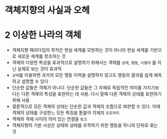 # 객체지향의 사실과 오헤
# 2 이상한 나라의 객체
- 객체지향 패러다임의 목적은 현실 세계를 모방하는 것이 아니라 현실 세계를 기반으로 새로운 세계를 창조하는 것
- 객체의 다양한 특성을 효과적으로 설명하기 위해서는 객체를 `상태`, `행동`, `식별자` 를 지닌 실체로 보는 것이 효과적
- `상태`를 이용하면 과거의 모든 행동 이력을 설명하지 않고도 행동의 결과를 쉽게 예측하고 설명할 수 있다
- 단순한 값들은 객체가 아니다. 단순한 값들은 그 자체로 독립적인 의미를 가지기보다는 다른 객체의 특성을 표현하는 데 사용. 다시 말해 다른 객체의 상태를 표현하기 위해 사용
- 결론적으로 모든 객체의 상태는 단순한 값과 객체의 조합으로 펴햔할 수 있다. 이때 객체의 상태를 구성한느 모든 특징을 톧틀어 각체의 `프로퍼티`
- 객체와 객체 사이의 의미 있는 연결을 `링크`
- 객체지향의 기본 사상은 상태와 상태를 조작하기 위한 행동을 하나의 단위로 묶는 것